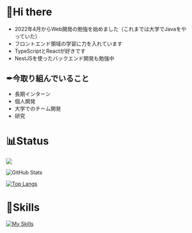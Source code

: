 # 👋Hi there
- 2022年4月からWeb開発の勉強を始めました（これまでは大学でJavaをやっていた）
- フロントエンド領域の学習に力を入れています
- TypeScriptとReactが好きです
- NestJSを使ったバックエンド開発も勉強中

## ✒今取り組んでいること
- 長期インターン
- 個人開発
- 大学でのチーム開発
- 研究
# 📊Status
![](https://github-profile-summary-cards.vercel.app/api/cards/profile-details?username=caltistals&theme=vue)
 
![GitHub Stats](https://github-readme-stats.vercel.app/api?username=caltistals&show_icons=true)
 
[![Top Langs](https://github-readme-stats.vercel.app/api/top-langs/?username=caltistals&layout=compact&langs_count=6)](https://github.com/anuraghazra/github-readme-stats)

# 🦾Skills
[![My Skills](https://skillicons.dev/icons?i=java,js,ts,html,css,nodejs,react,nextjs,tailwind,vite,firebase,git,github&perline=5&theme=light)](https://skillicons.dev)
<!--
**caltistals/caltistals** is a ✨ _special_ ✨ repository because its `README.md` (this file) appears on your GitHub profile.

Here are some ideas to get you started:

- 🔭 I’m currently working on ...
- 🌱 I’m currently learning ...
- 👯 I’m looking to collaborate on ...
- 🤔 I’m looking for help with ...
- 💬 Ask me about ...
- 📫 How to reach me: ...
- 😄 Pronouns: ...
- ⚡ Fun fact: ...
-->
